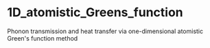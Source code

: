 # 1D_atomistic_Greens_function
Phonon transmission and heat transfer via one-dimensional atomistic Green's function method

